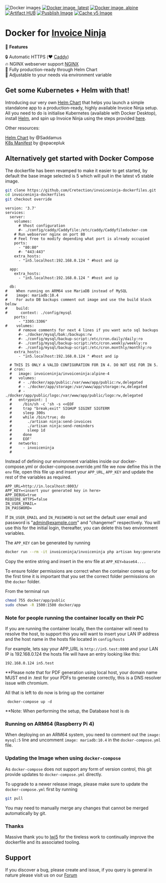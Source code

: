 ![Docker images](https://github.com/Cretection/invoiceninja-dockerfiles/workflows/Docker%20images/badge.svg)
[![Docker image, latest](https://img.shields.io/docker/image-size/invoiceninja/invoiceninja/latest?label=latest)](https://hub.docker.com/r/invoiceninja/invoiceninja)
[![Docker image, alpine](https://img.shields.io/docker/image-size/invoiceninja/invoiceninja/alpine?label=alpine)](https://hub.docker.com/r/invoiceninja/invoiceninja)
[![Artifact HUB](https://img.shields.io/endpoint?url=https://artifacthub.io/badge/repository/invoiceninja)](https://artifacthub.io/packages/search?repo=invoiceninja)
[![Pusblish Image](https://github.com/Cretection/invoiceninja-dockerfiles/actions/workflows/publish-image.yaml/badge.svg)](https://github.com/Cretection/invoiceninja-dockerfiles/actions/workflows/publish-image.yaml) [![Cache v5 Image](https://github.com/Cretection/invoiceninja-dockerfiles/actions/workflows/build-image-v5.yaml/badge.svg)](https://github.com/Cretection/invoiceninja-dockerfiles/actions/workflows/build-image-v5.yaml)



# Docker for [Invoice Ninja](https://www.invoiceninja.com/)

:crown: **Features**

:lock: Automatic HTTPS (:heart: [Caddy](https://caddyserver.com/))  
:fire: NGINX webserver support [NGINX](https://nginx.org/)  
:hammer: Fully production-ready through Helm Chart  
:pencil: Adjustable to your needs via environment variable  

## Get some Kubernetes + Helm with that!

Introducing our very own [Helm Chart](https://github.com/Cretection/invoiceninja-dockerfiles/tree/master/charts/invoiceninja) that helps you launch a simple standalone app to a production-ready, highly available Invoice Ninja setup. All you need to do is initialise Kubernetes (available with Docker Desktop), install [Helm](https://helm.sh/docs/intro/install/), and spin up Invoice Ninja using the steps provided [here](https://github.com/Cretection/invoiceninja-dockerfiles/tree/master/charts/invoiceninja#installing-the-chart).

Other resources:

[Helm Chart](https://github.com/Saddamus/invoiceninja-helm) by @Saddamus  
[K8s Manifest](https://github.com/Cretection/invoiceninja-dockerfiles/issues/94) by @spacepluk

## Alternatively get started with Docker Compose

The dockerfile has been revamped to make it easier to get started, by default the base image selected is 5 which will pull in the latest v5 stable image.

```bash
git clone https://github.com/Cretection/invoiceninja-dockerfiles.git
cd invoiceninja-dockerfiles
git checkout override
```

```
version: '3.7'
services:
  server:
    volumes:
      # Vhost configuration
      #- ./config/caddy/Caddyfile:/etc/caddy/Caddyfiledocker-com
    # Run webserver nginx on port 80
    # Feel free to modify depending what port is already occupied
    ports:
      - "80:80"
      #- "443:443"
    extra_hosts:
      - "in5.localhost:192.168.0.124 " #host and ip

  app:
    extra_hosts:
      - "in5.localhost:192.168.0.124 " #host and ip

  db:
#    When running on ARM64 use MariaDB instead of MySQL
#    image: mariadb:10.4
#    For auto DB backups comment out image and use the build block below
#    build:
#      context: ./config/mysql
    ports:
      - "3305:3306"
#    volumes:
      # remove comments for next 4 lines if you want auto sql backups
      #- ./docker/mysql/bak:/backups:rw
      #- ./config/mysql/backup-script:/etc/cron.daily/daily:ro
      #- ./config/mysql/backup-script:/etc/cron.weekly/weekly:ro
      #- ./config/mysql/backup-script:/etc/cron.monthly/monthly:ro
    extra_hosts:
      - "in5.localhost:192.168.0.124 " #host and ip

  # THIS IS ONLY A VALID CONFIGURATION FOR IN 4. DO NOT USE FOR IN 5.
  # cron:
  #   image: invoiceninja/invoiceninja:alpine-4
  #   volumes:
      # - ./docker/app/public:/var/www/app/public:rw,delegated
      # - ./docker/app/storage:/var/www/app/storage:rw,delegated
      # - ./docker/app/public/logo:/var/www/app/public/logo:rw,delegated
  #   entrypoint: |
  #     /bin/sh -c 'sh -s <<EOF
  #     trap "break;exit" SIGHUP SIGINT SIGTERM
  #     sleep 300s
  #     while /bin/true; do
  #       ./artisan ninja:send-invoices
  #       ./artisan ninja:send-reminders
  #       sleep 1d
  #     done
  #     EOF'
  #   networks:
  #     - invoiceninja
  #
```

Instead of defining our environment variables inside our docker-compose.yml or docker-compose.override.yml file we now define this in the `env` file, open this file up and insert your `APP_URL`, `APP_KEY` and update the rest of the variables as required.

```
APP_URL=http://in.localhost:8003/
APP_KEY=<insert your generated key in here>
APP_DEBUG=true
REQUIRE_HTTPS=false
IN_USER_EMAIL=
IN_PASSWORD=
```

If `IN_USER_EMAIL` and `IN_PASSWORD` is not set the default user email and password is "admin@example.com" and "changeme!" respectively. You will use this for the initial login, thereafter, you can delete this two environment variables.

The `APP_KEY` can be generated by running

```bash
docker run --rm -it invoiceninja/invoiceninja php artisan key:generate --show
```

Copy the entire string and insert in the env file at `APP_KEY=base64....`

To ensure folder permissions are correct when the container comes up for the first time it is important that you set the correct folder permissions on the `docker` folder.

From the terminal run

```bash
chmod 755 docker/app/public
sudo chown -R 1500:1500 docker/app
```

### Note for people running the container locally on their PC ###

If you are running the container locally, then the container will need to resolve the host, to support this you will want to insert your LAN IP address and the host name in the hosts file located in ```config/hosts```

For example, lets say your APP_URL is ```http://in5.test:8000``` and your LAN IP is 192.168.0.124 the hosts file will have an entry looking like this:


```192.168.0.124 in5.test```

**Please note that for PDF generation using local host, your domain name MUST end in .test for your PDFs to generate correctly, this is a DNS resolver issue with chromium.

All that is left to do now is bring up the container


``` docker-compose up -d```


**Note: When performing the setup, the Database host is ```db```

### Running on ARM64 (Raspberry Pi 4)

When deploying on an ARM64 system, you need to comment out the `image: mysql:5` line and uncomment `image: mariadb:10.4` in the `docker-compose.yml` file.

### Updating the Image when using `docker-compose`

As `docker-compose` does not support any form of version control, this git provide updates to `docker-compose.yml` directly.

To upgrade to a newer release image, please make sure to update the `docker-compose.yml` first by running

```bash
git pull
```

You may need to manually merge any changes that cannot be merged automatically by git.

### Thanks
Massive thank you to [lwj5](https://github.com/lwj5) for the tireless work to continually improve the dockerfile and its associated tooling.


## Support

If you discover a bug, please create and issue, if you query is general in nature please visit us on our [Forum ](https://forum.invoiceninja.com/)
